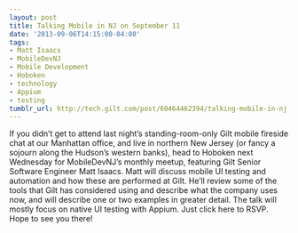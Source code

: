 ```yaml
---
layout: post
title: Talking Mobile in NJ on September 11
date: '2013-09-06T14:15:00-04:00'
tags:
- Matt Isaacs
- MobileDevNJ
- Mobile Development
- Hoboken
- technology
- Appium
- testing
tumblr_url: http://tech.gilt.com/post/60464462394/talking-mobile-in-nj-on-september-11
---
```


If you didn’t get to attend last night’s standing-room-only Gilt mobile fireside chat at our Manhattan office, and live in northern New Jersey (or fancy a sojourn along the Hudson’s western banks), head to Hoboken next Wednesday for MobileDevNJ’s monthly meetup, featuring Gilt Senior Software Engineer Matt Isaacs. Matt will discuss mobile UI testing and automation and how these are performed at Gilt. He’ll review some of the tools that Gilt has considered using and describe what the company uses now, and will describe one or two examples in greater detail. The talk will mostly focus on native UI testing with Appium.
Just click here to RSVP. Hope to see you there!
